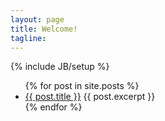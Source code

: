 ```yaml
---
layout: page
title: Welcome!
tagline: 
---
```

{% include JB/setup %}

	

<ul>
  {% for post in site.posts %}
    <li>
      <a href="{{ post.url }}">{{ post.title }}</a>
      {{ post.excerpt }}
    </li>
  {% endfor %}
</ul>